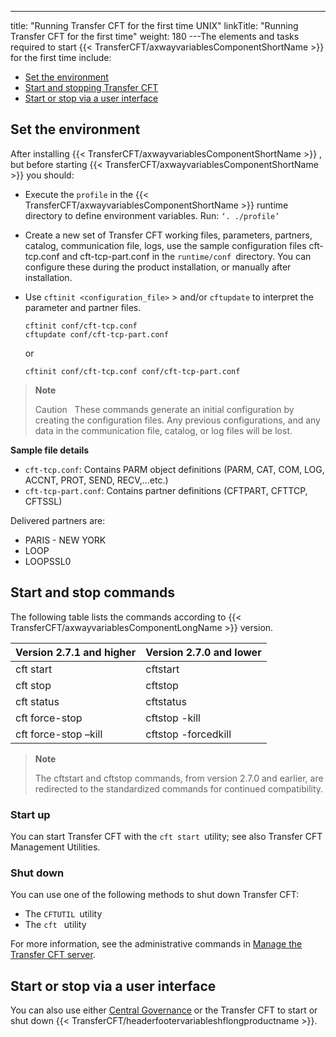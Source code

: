 ---
title: "Running Transfer CFT for the first time UNIX"
linkTitle: "Running Transfer CFT for the first time"
weight: 180
---The elements and tasks required to
start {{< TransferCFT/axwayvariablesComponentShortName  >}} for the first time include:

- [Set the environment](#Set)
- [Start and stopping Transfer
    CFT](#Configuring_CFT_)
- [Start or stop via a user interface](#Start2)

<span id="Set"></span>

## Set the environment

After installing {{< TransferCFT/axwayvariablesComponentShortName  >}}
, but before starting {{< TransferCFT/axwayvariablesComponentShortName  >}} you should:

- Execute the `profile` in the {{< TransferCFT/axwayvariablesComponentShortName >}} runtime directory to define environment
    variables. Run: `‘. ./profile’`
- Create a new set of Transfer
    CFT working files, parameters, partners, catalog, communication file, logs,
    use the sample configuration files cft-tcp.conf and cft-tcp-part.conf in the `runtime/conf `directory. You can configure these during the product installation, or manually after installation.
- Use `cftinit <configuration_file>` > and/or `cftupdate` to interpret the parameter and
    partner files.  
    ```
    cftinit conf/cft-tcp.conf
    cftupdate conf/cft-tcp-part.conf
    ```
      
    or  
    ```
    cftinit conf/cft-tcp.conf conf/cft-tcp-part.conf
    ```

> **Note**
>
> Caution  
> These commands generate an initial configuration by creating the configuration files. Any previous configurations, and any data in the communication file, catalog, or log files will be lost.

****Sample file details****

- `cft-tcp.conf`: Contains PARM object definitions (PARM, CAT, COM, LOG, ACCNT, PROT, SEND, RECV,...etc.)
- `cft-tcp-part.conf`: Contains partner definitions (CFTPART, CFTTCP, CFTSSL)

Delivered partners are:

- PARIS - NEW YORK
- LOOP
- LOOPSSL0

## Start and stop commands

The following table lists the commands according to {{< TransferCFT/axwayvariablesComponentLongName  >}} version.


| Version 2.7.1 and higher  | Version 2.7.0 and lower  |
| --- | --- |
| cft start  | cftstart  |
| cft stop  | cftstop  |
| cft status  | cftstatus  |
| cft force-stop  | cftstop -kill  |
| cft force-stop –kill  | cftstop -forcedkill  |


> **Note**
>
> The cftstart and cftstop commands, from version 2.7.0 and earlier, are redirected to the standardized commands for continued compatibility.

<span id="Configuring_CFT_"></span>

### Start up

You can start Transfer CFT with the `cft start `utility; see also Transfer CFT Management Utilities.

<span id="Shut"></span>

### Shut down

You can use one of the following methods to shut down Transfer CFT:

- The `CFTUTIL `utility
- The `cft ` utility

For more information, see the administrative commands in [Manage the Transfer CFT server](https://docs.axway.com/bundle/TransferCFT_38_UsersGuide_allOS_en_HTML5/page/Content/administration/start_stop_cft.htm).

<span id="Start2"></span>

## Start or stop via a user interface

You can also use either [Central Governance](https://docs.axway.com/bundle/CentralGovernance_113_UsersGuide_allOS_en_HTML5/page/Content/CentralGov/operations/t_startCFT.htm) or the Transfer CFT to start or shut down {{< TransferCFT/headerfootervariableshflongproductname  >}}.
